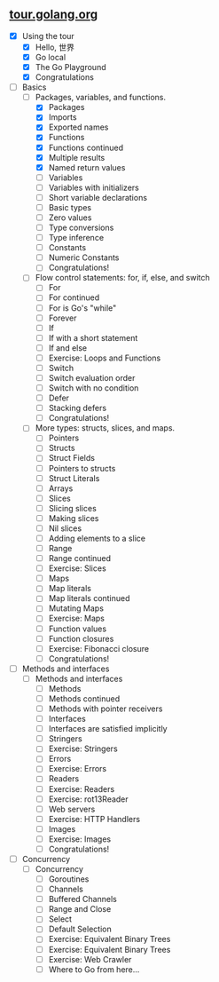## [tour.golang.org](http://tour.golang.org/)

- [x] Using the tour
    - [x] Hello, 世界
    - [x] Go local
    - [x] The Go Playground
    - [x] Congratulations
- [ ] Basics
    - [ ] Packages, variables, and functions.
        - [x] Packages
        - [x] Imports
        - [x] Exported names
        - [x] Functions
        - [x] Functions continued
        - [x] Multiple results
        - [x] Named return values
        - [ ] Variables
        - [ ] Variables with initializers
        - [ ] Short variable declarations
        - [ ] Basic types
        - [ ] Zero values
        - [ ] Type conversions
        - [ ] Type inference
        - [ ] Constants
        - [ ] Numeric Constants
        - [ ] Congratulations!
    - [ ] Flow control statements: for, if, else, and switch
        - [ ] For
        - [ ] For continued
        - [ ] For is Go's "while"
        - [ ] Forever
        - [ ] If
        - [ ] If with a short statement
        - [ ] If and else
        - [ ] Exercise: Loops and Functions
        - [ ] Switch
        - [ ] Switch evaluation order
        - [ ] Switch with no condition
        - [ ] Defer
        - [ ] Stacking defers
        - [ ] Congratulations!
    - [ ] More types: structs, slices, and maps.
        - [ ] Pointers
        - [ ] Structs
        - [ ] Struct Fields
        - [ ] Pointers to structs
        - [ ] Struct Literals
        - [ ] Arrays
        - [ ] Slices
        - [ ] Slicing slices
        - [ ] Making slices
        - [ ] Nil slices
        - [ ] Adding elements to a slice
        - [ ] Range
        - [ ] Range continued
        - [ ] Exercise: Slices
        - [ ] Maps
        - [ ] Map literals
        - [ ] Map literals continued
        - [ ] Mutating Maps
        - [ ] Exercise: Maps
        - [ ] Function values
        - [ ] Function closures
        - [ ] Exercise: Fibonacci closure
        - [ ] Congratulations!
- [ ] Methods and interfaces
    - [ ] Methods and interfaces
        - [ ] Methods
        - [ ] Methods continued
        - [ ] Methods with pointer receivers
        - [ ] Interfaces
        - [ ] Interfaces are satisfied implicitly
        - [ ] Stringers
        - [ ] Exercise: Stringers
        - [ ] Errors
        - [ ] Exercise: Errors
        - [ ] Readers
        - [ ] Exercise: Readers
        - [ ] Exercise: rot13Reader
        - [ ] Web servers
        - [ ] Exercise: HTTP Handlers
        - [ ] Images
        - [ ] Exercise: Images
        - [ ] Congratulations!
- [ ] Concurrency
    - [ ] Concurrency
        - [ ] Goroutines
        - [ ] Channels
        - [ ] Buffered Channels
        - [ ] Range and Close
        - [ ] Select
        - [ ] Default Selection
        - [ ] Exercise: Equivalent Binary Trees
        - [ ] Exercise: Equivalent Binary Trees
        - [ ] Exercise: Web Crawler
        - [ ] Where to Go from here...
